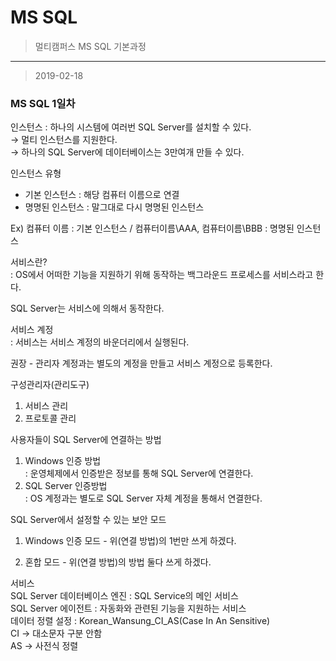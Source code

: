 MS SQL
====================

> 멀티캠퍼스 MS SQL 기본과정<br>
-------
> 2019-02-18

### MS SQL 1일차 <br>
인스턴스 : 하나의 시스템에 여러번 SQL Server를 설치할 수 있다. <br>
→ 멀티 인스턴스를 지원한다. <br>
→ 하나의 SQL Server에 데이터베이스는 3만여개 만들 수 있다. <br>

인스턴스 유형
- 기본 인스턴스 : 해당 컴퓨터 이름으로 연결 <br>
- 명명된 인스턴스 : 말그대로 다시 명명된 인스턴스 <br>

Ex) 컴퓨터 이름 : 기본 인스턴스 / 컴퓨터이름\AAA, 컴퓨터이름\BBB : 명명된 인스턴스 <br>

서비스란? <br>
: OS에서 어떠한 기능을 지원하기 위해 동작하는 백그라운드 프로세스를 서비스라고 한다. <br>

SQL Server는 서비스에 의해서 동작한다. <br>

서비스 계정 <br>
: 서비스는 서비스 계정의 바운더리에서 실행된다. <br>

권장 - 관리자 계정과는 별도의 계정을 만들고 서비스 계정으로 등록한다. <br> 

구성관리자(관리도구) <br>
1. 서비스 관리 <br>
2. 프로토콜 관리 <br>

사용자들이 SQL Server에 연결하는 방법 <br>
1. Windows 인증 방법 <br>
: 운영체제에서 인증받은 정보를 통해 SQL Server에 연결한다. <br>
2. SQL Server 인증방법 <br>
: OS 계정과는 별도로 SQL Server 자체 계정을 통해서 연결한다. <br> 

SQL Server에서 설정할 수 있는 보안 모드 <br>
1. Windows 인증 모드 - 위(연결 방법)의 1번만 쓰게 하겠다. <br>

2. 혼합 모드 - 위(연결 방법)의 방법 둘다 쓰게 하겠다. <br>

서비스 <br>
SQL Server 데이터베이스 엔진 : SQL Service의 메인 서비스 <br>
SQL Server 에이전트 : 자동화와 관련된 기능을 지원하는 서비스 <br>
데이터 정렬 설정
: Korean_Wansung_CI_AS(Case In An Sensitive) <br>
CI → 대소문자 구분 안함 <br>
AS → 사전식 정렬 <br>


